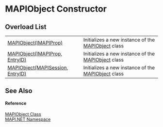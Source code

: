 # MAPIObject Constructor


## Overload List
<table>
<tr>
<td><a href="1d6a30d2-e162-dce2-08b0-66d4e2efd51f.md">MAPIObject(IMAPIProp)</a></td>
<td>Initializes a new instance of the <a href="6aa245b8-3fdd-0cd0-a3f7-bdccb4596d2c.md">MAPIObject</a> class</td></tr>
<tr>
<td><a href="7d009418-727d-d308-a94c-eee0beda569a.md">MAPIObject(IMAPIProp, EntryID)</a></td>
<td>Initializes a new instance of the <a href="6aa245b8-3fdd-0cd0-a3f7-bdccb4596d2c.md">MAPIObject</a> class</td></tr>
<tr>
<td><a href="20d6e313-58f7-e871-099a-bdefd1765510.md">MAPIObject(MAPISession, EntryID)</a></td>
<td>Initializes a new instance of the <a href="6aa245b8-3fdd-0cd0-a3f7-bdccb4596d2c.md">MAPIObject</a> class</td></tr>
</table>

## See Also


#### Reference
<a href="6aa245b8-3fdd-0cd0-a3f7-bdccb4596d2c.md">MAPIObject Class</a>  
<a href="5bef4637-66f8-16d4-e5f4-4d0da57a1538.md">MAPI.NET Namespace</a>  
